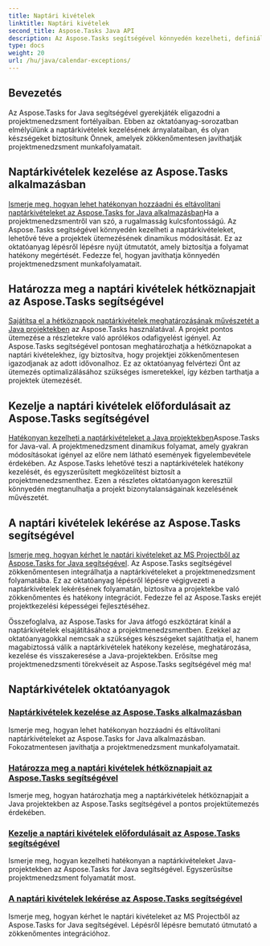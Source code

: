 ```yaml
---
title: Naptári kivételek
linktitle: Naptári kivételek
second_title: Aspose.Tasks Java API
description: Az Aspose.Tasks segítségével könnyedén kezelheti, definiálja, kezelheti és visszakeresheti a naptárkivételeket a Java projektekben. Egyszerűsítse a projektmunkafolyamatokat a hatékony projektmenedzsment érdekében.
type: docs
weight: 20
url: /hu/java/calendar-exceptions/
---
```


## Bevezetés

Az Aspose.Tasks for Java segítségével gyerekjáték eligazodni a projektmenedzsment fortélyaiban. Ebben az oktatóanyag-sorozatban elmélyülünk a naptárkivételek kezelésének árnyalataiban, és olyan készségeket biztosítunk Önnek, amelyek zökkenőmentesen javíthatják projektmenedzsment munkafolyamatait.

## Naptárkivételek kezelése az Aspose.Tasks alkalmazásban
[Ismerje meg, hogyan lehet hatékonyan hozzáadni és eltávolítani naptárkivételeket az Aspose.Tasks for Java alkalmazásban](./add-remove/)Ha a projektmenedzsmentről van szó, a rugalmasság kulcsfontosságú. Az Aspose.Tasks segítségével könnyedén kezelheti a naptárkivételeket, lehetővé téve a projektek ütemezésének dinamikus módosítását. Ez az oktatóanyag lépésről lépésre nyújt útmutatót, amely biztosítja a folyamat hatékony megértését. Fedezze fel, hogyan javíthatja könnyedén projektmenedzsment munkafolyamatait.

## Határozza meg a naptári kivételek hétköznapjait az Aspose.Tasks segítségével
[Sajátítsa el a hétköznapok naptárkivételek meghatározásának művészetét a Java projektekben](./define-weekdays/) az Aspose.Tasks használatával. A projekt pontos ütemezése a részletekre való aprólékos odafigyelést igényel. Az Aspose.Tasks segítségével pontosan meghatározhatja a hétköznapokat a naptári kivételekhez, így biztosítva, hogy projektjei zökkenőmentesen igazodjanak az adott idővonalhoz. Ez az oktatóanyag felvértezi Önt az ütemezés optimalizálásához szükséges ismeretekkel, így kézben tarthatja a projektek ütemezését.

## Kezelje a naptári kivételek előfordulásait az Aspose.Tasks segítségével
[Hatékonyan kezelheti a naptárkivételeket a Java projektekben](./handle-occurrences/)Aspose.Tasks for Java-val. A projektmenedzsment dinamikus folyamat, amely gyakran módosításokat igényel az előre nem látható események figyelembevétele érdekében. Az Aspose.Tasks lehetővé teszi a naptárkivételek hatékony kezelését, és egyszerűsített megközelítést biztosít a projektmenedzsmenthez. Ezen a részletes oktatóanyagon keresztül könnyedén megtanulhatja a projekt bizonytalanságainak kezelésének művészetét.

## A naptári kivételek lekérése az Aspose.Tasks segítségével
[Ismerje meg, hogyan kérhet le naptári kivételeket az MS Projectből az Aspose.Tasks for Java segítségével](./retrieve/). Az Aspose.Tasks segítségével zökkenőmentesen integrálhatja a naptárkivételeket a projektmenedzsment folyamatába. Ez az oktatóanyag lépésről lépésre végigvezeti a naptárkivételek lekérésének folyamatán, biztosítva a projektekbe való zökkenőmentes és hatékony integrációt. Fedezze fel az Aspose.Tasks erejét projektkezelési képességei fejlesztéséhez.

Összefoglalva, az Aspose.Tasks for Java átfogó eszköztárat kínál a naptárkivételek elsajátításához a projektmenedzsmentben. Ezekkel az oktatóanyagokkal nemcsak a szükséges készségeket sajátíthatja el, hanem magabiztossá válik a naptárkivételek hatékony kezelése, meghatározása, kezelése és visszakeresése a Java-projektekben. Erősítse meg projektmenedzsmenti törekvéseit az Aspose.Tasks segítségével még ma!
## Naptárkivételek oktatóanyagok
### [Naptárkivételek kezelése az Aspose.Tasks alkalmazásban](./add-remove/)
Ismerje meg, hogyan lehet hatékonyan hozzáadni és eltávolítani naptárkivételeket az Aspose.Tasks for Java alkalmazásban. Fokozatmentesen javíthatja a projektmenedzsment munkafolyamatait.
### [Határozza meg a naptári kivételek hétköznapjait az Aspose.Tasks segítségével](./define-weekdays/)
Ismerje meg, hogyan határozhatja meg a naptárkivételek hétköznapjait a Java projektekben az Aspose.Tasks segítségével a pontos projektütemezés érdekében.
### [Kezelje a naptári kivételek előfordulásait az Aspose.Tasks segítségével](./handle-occurrences/)
Ismerje meg, hogyan kezelheti hatékonyan a naptárkivételeket Java-projektekben az Aspose.Tasks for Java segítségével. Egyszerűsítse projektmenedzsment folyamatát most.
### [A naptári kivételek lekérése az Aspose.Tasks segítségével](./retrieve/)
Ismerje meg, hogyan kérhet le naptári kivételeket az MS Projectből az Aspose.Tasks for Java segítségével. Lépésről lépésre bemutató útmutató a zökkenőmentes integrációhoz.